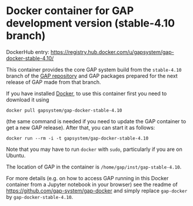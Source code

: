 # Docker container for GAP development version (stable-4.10 branch)

DockerHub entry: https://registry.hub.docker.com/u/gapsystem/gap-docker-stable-4.10/

This container provides the core GAP system build from the `stable-4.10` branch
of the [GAP repository](https://github.com/gap-system) and GAP packages
prepared for the next release of GAP made from that branch.

If you have installed [Docker](https://www.docker.com/), to use this
container first you need to download it using

    docker pull gapsystem/gap-docker-stable-4.10

(the same command is needed if you need to update the GAP container to get a
new GAP release). After that, you can start it as follows:

    docker run --rm -i -t gapsystem/gap-docker-stable-4.10

Note that you may have to run `docker` with `sudo`, particularly if you are
on Ubuntu.

The location of GAP in the container is `/home/gap/inst/gap-stable-4.10`.

For more details (e.g. on how to access GAP running in this Docker container from a
Jupyter notebook in your browser) see the readme of https://github.com/gap-system/gap-docker
and simply replace `gap-docker` by `gap-docker-stable-4.10`.
